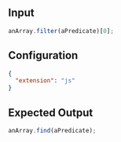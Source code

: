 
## Input
```javascript input
anArray.filter(aPredicate)[0];
```

## Configuration
```json configuration
{
  "extension": "js"
}
```

## Expected Output
```javascript expected output
anArray.find(aPredicate);
```
